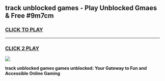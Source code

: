 
## track unblocked games - Play Unblocked Gmaes & Free #9m7cm
<h3>
<a href="https://news.freeplayer.one?title=track_unblocked_games&ref=24F">CLICK TO PLAY</a></h3>
<hr>

<h3>
<a href="https://news.freeplayer.one?title=track_unblocked_games&ref=24F">CLICK 2 PLAY</a>
  
</h3>

<a href="https://news.freeplayer.one?title=track_unblocked_games&ref=24F/"><img src="https://clearcache.store/games.png"></a>


**track unblocked games games unblocked: Your Gateway to Fun and Accessible Online Gaming**
